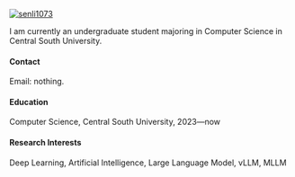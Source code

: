 

[![senli1073](https://img.shields.io/badge/senli1073-github-blue?logo=github)](https://github.com/senli1073)

I am currently an undergraduate student majoring in Computer Science in Central South University.

#### Contact

Email: nothing.

#### Education
Computer Science, Central South University, 2023—now


#### Research Interests
Deep Learning, Artificial Intelligence, Large Language Model, vLLM, MLLM

